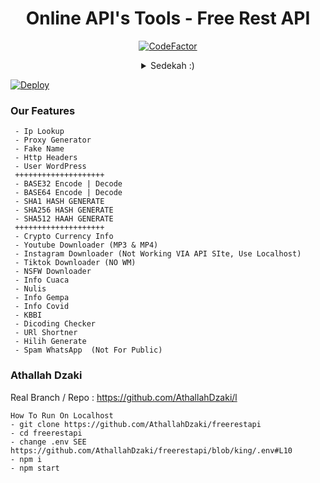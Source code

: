 <div align="center">
 
# Online API's Tools - Free Rest API
[![CodeFactor](https://www.codefactor.io/repository/github/athallahdzaki/freerestapi/badge)](https://www.codefactor.io/repository/github/athallahdzaki/freerestapi)
<details>
 <summary>Sedekah :)</summary>

 [![Saweria](https://companies-house-public.s3.amazonaws.com/ip-images/285592/8592bb35-98a9-4330-8c74-9d62931a5e66.jpg)](https://saweria.co/freerestapi)
 [![Trakteer](https://cdn.trakteer.id/images/mix/navbar-logo.png)](https://trakteer.id/freerestapi)

 
</details>
</div>

[![Deploy](https://www.herokucdn.com/deploy/button.svg)](https://heroku.com/deploy?template=https://github.com/ZansLord/freerestapi)

### Our Features
```
 - Ip Lookup
 - Proxy Generator
 - Fake Name
 - Http Headers
 - User WordPress
 ++++++++++++++++++++
 - BASE32 Encode | Decode
 - BASE64 Encode | Decode
 - SHA1 HASH GENERATE
 - SHA256 HASH GENERATE
 - SHA512 HAAH GENERATE
 ++++++++++++++++++++
 - Crypto Currency Info
 - Youtube Downloader (MP3 & MP4)
 - Instagram Downloader (Not Working VIA API SIte, Use Localhost)
 - Tiktok Downloader (NO WM)
 - NSFW Downloader
 - Info Cuaca
 - Nulis
 - Info Gempa
 - Info Covid
 - KBBI
 - Dicoding Checker
 - URl Shortner
 - Hilih Generate
 - Spam WhatsApp  (Not For Public)
```
### Athallah Dzaki

Real Branch / Repo : https://github.com/AthallahDzaki/l

```
How To Run On Localhost
- git clone https://github.com/AthallahDzaki/freerestapi
- cd freerestapi
- change .env SEE https://github.com/AthallahDzaki/freerestapi/blob/king/.env#L10
- npm i
- npm start
```

